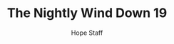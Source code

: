 ---
image: /assets/img/nwd/19_nwd_psalm_147_3_nlt.png
title: The Nightly Wind Down 19
categories:
  - The Nightly Wind Down
author: Hope Staff
notes: The Nightly Wind Down 19
embed: >-
  EMBED_GOES_HERE
transcript: >-
  SOME LINES OF TEXT START HERE
---